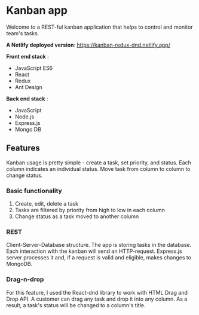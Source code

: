 
# Kanban app
  
Welcome to a REST-ful kanban application that helps to control and monitor team's tasks.
  
**A Netlify deployed version**:  https://kanban-redux-dnd.netlify.app/ 
  
**Front end stack** : 
- JavaScript ES6
- React 
- Redux 
- Ant Design

**Back end stack** : 
- JavaScript
- Node.js
- Express.js
- Mongo DB
  
## Features  
  
Kanban usage is pretty simple - create a task, set priority, and status. 
Each column indicates an individual status. Move task from column to column to change status. 
  
### Basic functionality  

1. Create, edit, delete a task  
2. Tasks are filtered by priority from high to low in each column
3. Change status as a task moved to another column
  
### REST  
  
Client-Server-Database structure. The app is storing tasks in the database. Each interaction with the kanban will send an HTTP-request. Express.js server processes it and, if a request is valid and eligible, makes changes to MongoDB.
  
### Drag-n-drop  
  
For this feature, I used the React-dnd library to work with HTML Drag and Drop API. A customer can drag any task and drop it into any column. As a result, a task's status will be changed to a column's title.